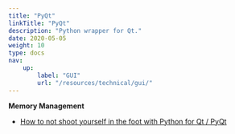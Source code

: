 ```yaml
---
title: "PyQt"
linkTitle: "PyQt"
description: "Python wrapper for Qt."
date: 2020-05-05
weight: 10
type: docs
nav:
    up:
        label: "GUI"
        url: "/resources/technical/gui/"
---
```

**Memory Management**
* [How to not shoot yourself in the foot with Python for Qt / PyQt](https://machinekoder.com/how-to-not-shoot-yourself-in-the-foot-using-python-qt/)
